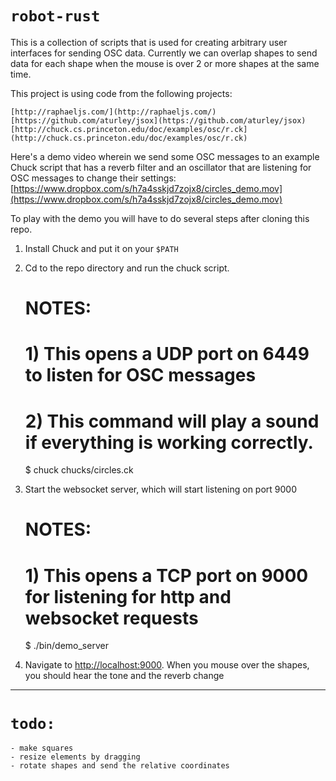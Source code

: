 `robot-rust`
==========

This is a collection of scripts that is used for creating arbitrary user interfaces for sending OSC data. Currently we can overlap shapes to send data for each shape when the mouse is over 2 or more shapes at the same time.

This project is using code from the following projects:

    [http://raphaeljs.com/](http://raphaeljs.com/)
    [https://github.com/aturley/jsox](https://github.com/aturley/jsox)
    [http://chuck.cs.princeton.edu/doc/examples/osc/r.ck](http://chuck.cs.princeton.edu/doc/examples/osc/r.ck)

Here's a demo video wherein we send some OSC messages to an example Chuck script that has a reverb filter and an oscillator that are listening for OSC messages to change their settings: [https://www.dropbox.com/s/h7a4sskjd7zojx8/circles_demo.mov](https://www.dropbox.com/s/h7a4sskjd7zojx8/circles_demo.mov)

To play with the demo you will have to do several steps after cloning this repo.

1) Install Chuck and put it on your `$PATH`
2) Cd to the repo directory and run the chuck script.

	# NOTES:
	# 1) This opens a UDP port on 6449 to listen for OSC messages
	# 2) This command will play a sound if everything is working correctly.

    $ chuck chucks/circles.ck

3) Start the websocket server, which will start listening on port 9000

	# NOTES:
	# 1) This opens a TCP port on 9000 for listening for http and websocket requests

	$ ./bin/demo_server

4) Navigate to [http://localhost:9000](http://localhost:9000). When you mouse over the shapes, you should hear the tone and the reverb change

----------------------

`todo:`
====

    - make squares
    - resize elements by dragging
    - rotate shapes and send the relative coordinates

